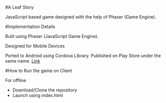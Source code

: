 #A Leaf Story
<p>JavaScript based game designed with the help of Phaser (Game Engine). </p>

#Implementation Details
<p>Built using Phaser (JavaScript Game Engine).</p>
<p>Designed for Mobile Devices</p>
<p>Ported to Android using Cordova Library. Published on Play Store under the same name. <a href = "https://play.google.com/store/apps/details?id=com.weedevelopers.aleafstory&hl=en" target = "_blank">Link</a></p>

#How to Run the game on Client

<p>For offline</p>
<ul>
	<li>Download/Clone the repository</li>
	<li>Launch using index.html</li>
</ul>

